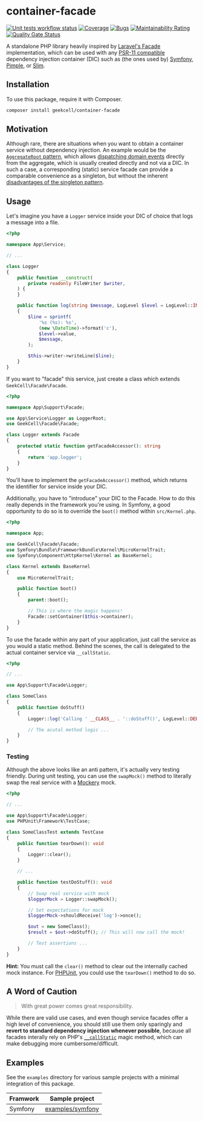 # container-facade

[![Unit tests workflow status](https://github.com/geekcell/container-facade/actions/workflows/tests.yaml/badge.svg)](https://github.com/geekcell/container-facade/actions/workflows/tests.yml) [![Coverage](https://sonarcloud.io/api/project_badges/measure?project=geekcell_container-facade&metric=coverage)](https://sonarcloud.io/summary/new_code?id=geekcell_container-facade) [![Bugs](https://sonarcloud.io/api/project_badges/measure?project=geekcell_container-facade&metric=bugs)](https://sonarcloud.io/summary/new_code?id=geekcell_container-facade) [![Maintainability Rating](https://sonarcloud.io/api/project_badges/measure?project=geekcell_container-facade&metric=sqale_rating)](https://sonarcloud.io/summary/new_code?id=geekcell_container-facade) [![Quality Gate Status](https://sonarcloud.io/api/project_badges/measure?project=geekcell_container-facade&metric=alert_status)](https://sonarcloud.io/summary/new_code?id=geekcell_container-facade)

A standalone PHP library heavily inspired by [Laravel's Facade](https://laravel.com/docs/master/facades) implementation, which can be used with any [PSR-11 compatible](https://www.php-fig.org/psr/psr-11/) dependency injection container (DIC) such as (the ones used by) [Symfony](https://symfony.com/), [Pimple](https://github.com/silexphp/Pimple), or [Slim](https://www.slimframework.com/). 

## Installation

To use this package, require it with Composer.

```bash
composer install geekcell/container-facade
```

## Motivation

Although rare, there are situations when you want to obtain a container service without dependency injection. An example would be the [`AggregateRoot` pattern](https://martinfowler.com/bliki/DDD_Aggregate.html), which allows [dispatching domain events](https://learn.microsoft.com/en-us/dotnet/architecture/microservices/microservice-ddd-cqrs-patterns/domain-events-design-implementation) directly from the aggregate, which is usually created directly and not via a DIC. In such a case, a corresponding (static) service facade can provide a comparable convenience as a singleton, but without the inherent [disadvantages of the singleton pattern](https://stackoverflow.com/a/138012).

## Usage

Let's imagine you have a `Logger` service inside your DIC of choice that logs a message into a file.

```php
<?php

namespace App\Service;

// ...

class Logger
{
    public function __construct(
        private readonly FileWriter $writer,
    ) {
    }

    public function log(string $message, LogLevel $level = LogLevel::INFO): void
    {
        $line = sprintf(
            '%s (%s): %s', 
            (new \DateTime)->format('c'),
            $level->value,
            $message,
        );

        $this->writer->writeLine($line);
    }
}
```

If you want to "facade" this service, just create a class which extends `GeekCell\Facade\Facade`.

```php
<?php

namespace App\Support\Facade;

use App\Service\Logger as LoggerRoot;
use GeekCell\Facade\Facade;

class Logger extends Facade
{
    protected static function getFacadeAccessor(): string
    {
        return 'app.logger';
    }
}
```

You'll have to implement the `getFacadeAccessor()` method, which returns the identifier for service inside your DIC.

Additionally, you have to "introduce" your DIC to the Facade. How to do this really depends in the framework you're using. In Symfony, a good opportunity to do so is to override the `boot()` method within `src/Kernel.php`.

```php
<?php

namespace App;

use GeekCell\Facade\Facade;
use Symfony\Bundle\FrameworkBundle\Kernel\MicroKernelTrait;
use Symfony\Component\HttpKernel\Kernel as BaseKernel;

class Kernel extends BaseKernel
{
    use MicroKernelTrait;

    public function boot()
    {
        parent::boot();

        // This is where the magic happens!
        Facade::setContainer($this->container);
    }
}
```

To use the facade within any part of your application, just call the service as you would a static method. Behind the scenes, the call is delegated to the actual container service via `__callStatic`.

```php
<?php

// ...

use App\Support\Facade\Logger;

class SomeClass
{
    public function doStuff()
    {
        Logger::log('Calling ' __CLASS__ . '::doStuff()', LogLevel::DEBUG);

        // The acutal method logic ...
    }
}
```

### Testing

Although the above looks like an anti pattern, it's actually very testing friendly. During unit testing, you can use the `swapMock()` method to literally swap the real service with a [Mockery](https://github.com/mockery/mockery) mock.

```php
<?php

// ...

use App\Support\Facade\Logger;
use PHPUnit\Framework\TestCase;

class SomeClassTest extends TestCase
{
    public function tearDown(): void
    {
        Logger::clear();
    }

    // ...

    public function testDoStuff(): void
    {
        // Swap real service with mock
        $loggerMock = Logger::swapMock();

        // Set expectations for mock
        $loggerMock->shouldReceive('log')->once();

        $out = new SomeClass();
        $result = $out->doStuff(); // This will now call the mock!

        // Test assertions ...
    }
}
```

**Hint:** You must call the `clear()` method to clear out the internally cached mock instance. For [PHPUnit](https://phpunit.de/), you could use the `tearDown()` method to do so.

## A Word of Caution

> With great power comes great responsibility.

While there are valid use cases, and even though service facades offer a high level of convenience, you should still use them only sparingly and **revert to standard dependency injection whenever possible**, because all facades interally rely on PHP's [`__callStatic`](https://www.php.net/manual/de/language.oop5.overloading.php#object.callstatic) magic method, which can make debugging more cumbersome/difficult.

## Examples

See the `examples` directory for various sample projects with a minimal integration of this package.

| Framwork    | Sample project                       |
| ----------- | ------------------------------------ |
| Symfony     | [examples/symfony](examples/symfony) |
